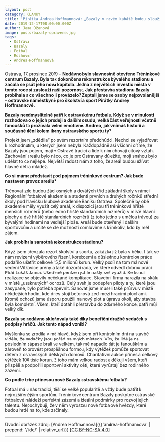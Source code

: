 ```yaml
---
layout: post
category: CLANKY
title: 'Pirátka Andrea Hoffmannová: „Bazaly v novém kabátě budou sloužit hlavně mladým sportovcům a dětem.“'
date: 2019-12-17T08:00:00.000Z
author: Jana Ožanová
image: posts/bazaly-opravene.jpg
tags:
  - Ostrava
  - Bazaly
  - Fotbal
  - Rozhovor
  - Andrea-Hoffmannová
---
```


Ostrava, 17. prosince 2019 – **Nedávno bylo slavnostně otevřeno Tréninkové centrum Bazaly. Byla tak dokončena rekonstrukce bývalého stadionu a začala se psát jeho nová kapitola. Jedna z největších investic města v tomto roce si zaslouží naši pozornost. Jak přestavba stadionu Bazaly probíhala a co všechno ji provázelo? Zeptali jsme se osoby nejpovolanější – ostravské náměstkyně pro školství a sport Pirátky Andrey Hoffmannové.**

**Bazaly neodmyslitelně patří k ostravskému fotbalu. Když se v minulosti rozhodovalo o jejich prodeji a dalším osudu, velká část veřejnosti včetně fanoušků to prožívala velmi emotivně. Andreo, jak vnímáš historii a současné dění kolem ikony ostravského sportu ty?**

Projekt jsem „zdědila“ po svém rezortním předchůdci. Nechci se vyjadřovat k rozhodnutím, u kterých jsem nebyla. Každopádně asi všichni cítíme, že Bazaly jsou pojem, mají v Ostravě tradici a lidé k nim chovají citový vztah. Zachování areálu bylo něco, co je pro Ostravany důležité, mojí snahou bylo udělat to co nejlépe. Největší radost mám z toho, že areál budou užívat hlavně děti a mládež.

**Co si máme představit pod pojmem tréninkové centrum? Jak bude nastaven provoz areálu?**

Trénovat zde budou žáci osmých a devátých tříd základní školy v rámci Regionální fotbalové akademie a studenti prvních a druhých ročníků střední školy pod hlavičku klubové akademie Baníku Ostrava. Společně by obě akademie měly využít celý areál, k dispozici jsou tři tréninková hřiště menších rozměrů (nebo jedno hřiště standardních rozměrů) v místě hlavní plochy a dvě hřiště standardních rozměrů (z toho jedno s umělou trávou) za bývalými hodinami na vedlejší ploše. Areál bude otevřený i dalším sportovcům a určitě se dle možností domluvíme s kýmkoliv, kdo by měl zájem.

**Jak probíhala samotná rekonstrukce stadionu?**

Když jsem převzala rezort školství a sportu, zakázka již byla v běhu. I tak se nám revizemi výběrového řízení, korekcemi a důslednou kontrolou práce podařilo ušetřit celkově 15,5 milionů korun. Velký podíl na tom má nové vedení Vítkovice arény a také dozorčí rada, ve které odvedl dobrou práci Pirát Lukáš Jansa. Ušetřené peníze rychle našly své využití. Ke konci realizace se objevily nečekané komplikace. Stavební firma narazila na skálu v místě „useknutých“ ochozů. Celý svah je podepřen piloty a ty, které jsou zasypané, bylo potřeba zpevnit. Sanovat jsme museli také průrvu v místě někdejších hodin, kde dnes stojí betonová zeď mezi hracími plochami. Kromě ochozů jsme úsporu použili na nový plot a úpravu okolí, aby stavba byla kompletní. Všem, kteří dotáhli přestavbu do zdárného konce, patří můj velký dík.

**Bazaly se nedávno skloňovaly také díky benefiční dražbě sedaček s podpisy hráčů. Jak tento nápad vznikl?**

Myšlenka se zrodila v mé hlavě, když jsem při kontrolním dni na stavbě viděla, že sedačky jsou pořád na svých místech. Vím, že lidé je na posledním zápase brali ve velkém, tak mě napadlo dát je fanouškům a zároveň to provést prospěšnou formou, kdy výtěžek pomůže sportovat dětem z ostravských dětských domovů. Charitativní aukce přinesla celkový výtěžek 100 tisíc korun. Z toho mám velkou radost a děkuji všem, kteří přispěli a podpořili sportovní aktivity dětí, které vyrůstají bez rodinného zázemí.

**Co podle tebe přinesou nové Bazaly ostravskému fotbalu?**

Fotbal má u nás tradici, těší se velké popularitě a vždy bude patřit k nejrozšířenějším sportům. Tréninkové centrum Bazaly poskytne ostravské fotbalové mládeži perfektní zázemí a ideální podmínky pro rozvoj jejich talentu.
Nepochybuji, že v něm vyrostou nové fotbalové hvězdy, které budou hrdé na to, kde začínaly.

---

Úvodní obrázek zdroj: [Andrea Hoffmannová]({{'andrea-hoffmannova' | prepend: '/lide/' | relative_url}}) \[[CC BY-NC-SA 4.0](https://creativecommons.org/licenses/by-nc-sa/4.0/deed.cs)\].

- - -
